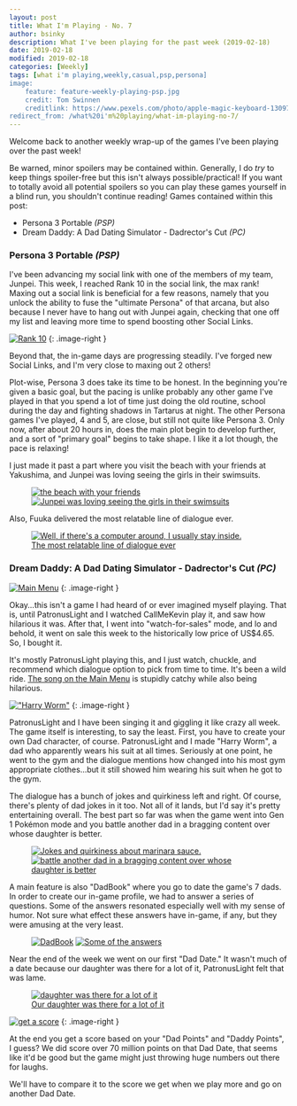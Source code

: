 ```yaml
---
layout: post
title: What I'm Playing - No. 7
author: bsinky
description: What I've been playing for the past week (2019-02-18)
date: 2019-02-18
modified: 2019-02-18
categories: [Weekly]
tags: [what i'm playing,weekly,casual,psp,persona]
image:
    feature: feature-weekly-playing-psp.jpg
    credit: Tom Swinnen
    creditlink: https://www.pexels.com/photo/apple-magic-keyboard-1309766/
redirect_from: /what%20i'm%20playing/what-im-playing-no-7/
---
```


Welcome back to another weekly wrap-up of the games I've been playing over the
past week!

Be warned, minor spoilers may be contained within. Generally, I do *try* to keep
things spoiler-free but this isn't always possible/practical! If you want to
totally avoid all potential spoilers so you can play these games yourself in a
blind run, you shouldn't continue reading! Games contained within this post:

 - Persona 3 Portable *(PSP)*
 - Dream Daddy: A Dad Dating Simulator - Dadrector's Cut *(PC)*

<!--more-->

### Persona 3 Portable *(PSP)*

I've been advancing my social link with one of the members of my team, Junpei.
This week, I reached Rank 10 in the social link, the max rank! Maxing out a
social link is beneficial for a few reasons, namely that you unlock the ability
to fuse the "ultimate Persona" of that arcana, but also because I never have to
hang out with Junpei again, checking that one off my list and leaving more time
to spend boosting other Social Links.

[![Rank 10](https://i.imgur.com/Iz4JUnXm.png)](https://i.imgur.com/Iz4JUnX.png)
{: .image-right }

Beyond that, the in-game days are progressing steadily. I've forged new Social
Links, and I'm very close to maxing out 2 others!

Plot-wise, Persona 3 does take its time to be honest. In the beginning you're
given a basic goal, but the pacing is unlike probably any other game I've played
in that you spend a lot of time just doing the old routine, school during the
day and fighting shadows in Tartarus at night. The other Persona games I've
played, 4 and 5, are close, but still not quite like Persona 3. Only now, after
about 20 hours in, does the main plot begin to develop further, and a sort of
"primary goal" begins to take shape. I like it a lot though, the pace is
relaxing!

I just made it past a part where you visit the beach with your friends
at Yakushima, and Junpei was loving seeing the girls in their swimsuits.

<figure class="half">
    <a href="https://i.imgur.com/ZWR5fIl.png"><img src="https://i.imgur.com/ZWR5fIlm.png" alt="the beach with your friends"/>
    </a>
    <a href="https://i.imgur.com/kSwig95.png"><img src="https://i.imgur.com/kSwig95m.png" alt="Junpei was loving seeing the girls in their swimsuits"/></a>
</figure>

Also, Fuuka delivered the most relatable line of dialogue ever.

<figure class="half center">
    <a href="https://i.imgur.com/ey2tnyf.png"><img src="https://i.imgur.com/ey2tnyfm.png" alt="Well, if there's a computer around, I usually stay inside."/>
    <figcaption>The most relatable line of dialogue ever</figcaption></a>
</figure>

### Dream Daddy: A Dad Dating Simulator - Dadrector's Cut *(PC)*

[![Main Menu](https://i.imgur.com/0WwLjkbm.jpg)](https://i.imgur.com/0WwLjkb.jpg)
{: .image-right }

Okay...this isn't a game I had heard of or ever imagined myself playing. That
is, until PatronusLight and I watched CallMeKevin play it, and saw how hilarious it
was. After that, I went into "watch-for-sales" mode, and lo and behold, it went
on sale this week to the historically low price of US$4.65. So, I bought it.

It's mostly PatronusLight playing this, and I just watch, chuckle, and recommend
which dialogue option to pick from time to time. It's been a wild ride. [The song
on the Main Menu](https://youtu.be/bE5YZVyYnkw) is stupidly catchy while also being hilarious.

[!["Harry Worm"](https://i.imgur.com/jJEYuzAm.jpg)](https://i.imgur.com/jJEYuzA.jpg)
{: .image-right }

PatronusLight and I have been singing it and giggling it like crazy all week.
The game itself is interesting, to say the least. First, you have to create your
own Dad character, of course. PatronusLight and I made "Harry Worm", a dad who
apparently wears his suit at all times. Seriously at one point, he went to the
gym and the dialogue mentions how changed into his most gym appropriate
clothes...but it still showed him wearing his suit when he got to the gym.

The dialogue has a bunch of jokes and quirkiness left and right. Of course,
there's plenty of dad jokes in it too. Not all of it lands, but I'd say it's
pretty entertaining overall. The best part so far was when the game went into
Gen 1 Pokémon mode and you battle another dad in a bragging content over whose
daughter is better.

<figure class="half">
    <a href="https://i.imgur.com/q34k0Cm.jpg"><img src="https://i.imgur.com/q34k0Cmm.jpg" alt="Jokes and quirkiness about marinara sauce."/>
    </a>
    <a href="https://i.imgur.com/XbKw8NP.jpg"><img src="https://i.imgur.com/XbKw8NPm.jpg" alt="battle another dad in a bragging content over whose daughter is better"/>
    </a>
</figure>

A main feature is also "DadBook" where you go to date the game's 7 dads. In
order to create our in-game profile, we had to answer a series of questions.
Some of the answers resonated especially well with my sense of humor. Not sure
what effect these answers have in-game, if any, but they were amusing at the
very least.

<figure class="half">
    <a href="https://i.imgur.com/yssWCcP.jpg"><img src="https://i.imgur.com/yssWCcPm.jpg" alt="DadBook"/></a>
    <a href="https://i.imgur.com/LEmHA3Q.jpg"><img src="https://i.imgur.com/LEmHA3Qm.jpg" alt="Some of the answers"/></a>
</figure>

Near the end of the week we went on our first "Dad Date." It wasn't much of a
date because our daughter was there for a lot of it, PatronusLight felt that was
lame.

<figure class="half center">
    <a href="https://i.imgur.com/OnVHej2.jpg"><img src="https://i.imgur.com/OnVHej2m.jpg" alt="daughter was there for a lot of it"/>
    <figcaption>Our daughter was there for a lot of it</figcaption></a>
</figure>

[![get a score](https://i.imgur.com/ItxDc6am.jpg)](https://i.imgur.com/ItxDc6a.jpg)
{: .image-right }

At the end you get a score based on your "Dad Points" and "Daddy Points", I
guess? We did score over 70 million points on that Dad Date, that seems like
it'd be good but the game might just throwing huge numbers out there for laughs.

We'll have to compare it to the score we get when we play more and go on another
Dad Date.

